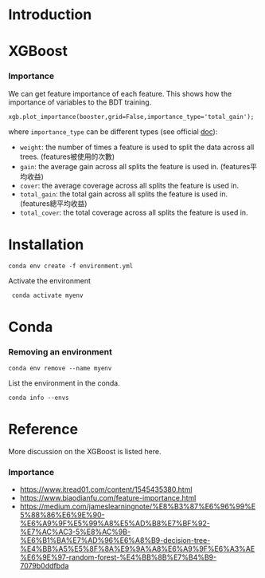 # Introduction


# XGBoost

### Importance
We can get feature importance of each feature. This shows how the importance of variables to the BDT training.

```
xgb.plot_importance(booster,grid=False,importance_type='total_gain');
```

where `importance_type` can be different types (see official [doc](https://xgboost.readthedocs.io/en/latest/python/python_api.html#xgboost.Booster.get_score)):
 - `weight`: the number of times a feature is used to split the data across all trees. (features被使用的次數)
- `gain`: the average gain across all splits the feature is used in. (features平均收益)
- `cover`: the average coverage across all splits the feature is used in.
- `total_gain`: the total gain across all splits the feature is used in. (features總平均收益)
- `total_cover`: the total coverage across all splits the feature is used in.




# Installation
```
conda env create -f environment.yml
```

Activate the environment
```
 conda activate myenv
```


# Conda

### Removing an environment
```
conda env remove --name myenv
```


List the environment in the conda.
```
conda info --envs
```



# Reference
More discussion on the XGBoost is listed here.

### Importance

- https://www.itread01.com/content/1545435380.html
- https://www.biaodianfu.com/feature-importance.html
- https://medium.com/jameslearningnote/%E8%B3%87%E6%96%99%E5%88%86%E6%9E%90-%E6%A9%9F%E5%99%A8%E5%AD%B8%E7%BF%92-%E7%AC%AC3-5%E8%AC%9B-%E6%B1%BA%E7%AD%96%E6%A8%B9-decision-tree-%E4%BB%A5%E5%8F%8A%E9%9A%A8%E6%A9%9F%E6%A3%AE%E6%9E%97-random-forest-%E4%BB%8B%E7%B4%B9-7079b0ddfbda
